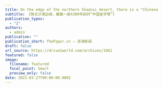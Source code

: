 ```yaml
---
title: On the edge of the northern Shaanxi desert, there is a "Chinese Pyramid" 4300 years ago.
subtitle: 《陕北沙漠边缘，藏着一座4300年前的“中国金字塔”》
publication_types:
  - "2"
authors:
  - admin
publication: ""
publication_short: ThePaper.cn — 澎湃新闻
draft: false
url_source: https://drive2world.com/archives/1961
featured: false
image:
  filename: featured
  focal_point: Smart
  preview_only: false
date: 2021-03-27T00:00:00.000Z
---
```

